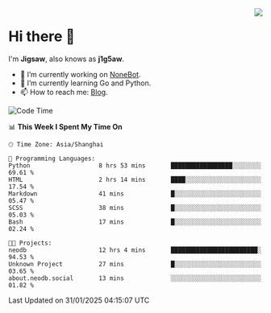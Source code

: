<a href="#">
  <img align="right" src="https://github-readme-stats.vercel.app/api?username=j1g5awi&count_private=true&show_icons=true&title_color=80070B&text_color=B3B3B3&bg_color=212121&icon_color=80070B" />
</a>

# Hi there 👋

I'm **Jigsaw**, also knows as **j1g5aw**.

- 🔭 I’m currently working on [NoneBot](https://github.com/nonebot).
- 🌱 I’m currently learning Go and Python.
- 📫 How to reach me: [Blog](https://blog.maddestroyer.xyz/).

<!--START_SECTION:waka-->
![Code Time](http://img.shields.io/badge/Code%20Time-1%2C864%20hrs%2043%20mins-blue)

📊 **This Week I Spent My Time On** 

```text
🕑︎ Time Zone: Asia/Shanghai

💬 Programming Languages: 
Python                   8 hrs 53 mins       █████████████████░░░░░░░░   69.61 % 
HTML                     2 hrs 14 mins       ████░░░░░░░░░░░░░░░░░░░░░   17.54 % 
Markdown                 41 mins             █░░░░░░░░░░░░░░░░░░░░░░░░   05.47 % 
SCSS                     38 mins             █░░░░░░░░░░░░░░░░░░░░░░░░   05.03 % 
Bash                     17 mins             █░░░░░░░░░░░░░░░░░░░░░░░░   02.24 % 

🐱‍💻 Projects: 
neodb                    12 hrs 4 mins       ████████████████████████░   94.53 % 
Unknown Project          27 mins             █░░░░░░░░░░░░░░░░░░░░░░░░   03.65 % 
about.neodb.social       13 mins             ░░░░░░░░░░░░░░░░░░░░░░░░░   01.82 % 
```


 Last Updated on 31/01/2025 04:15:07 UTC
<!--END_SECTION:waka-->

